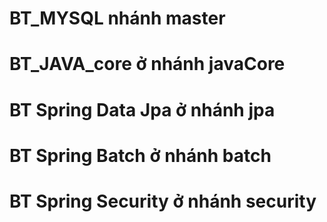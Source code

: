 # BT_MYSQL nhánh master
# BT_JAVA_core ở nhánh javaCore
# BT Spring Data Jpa ở nhánh jpa
# BT Spring Batch ở nhánh batch
# BT Spring Security ở nhánh security
